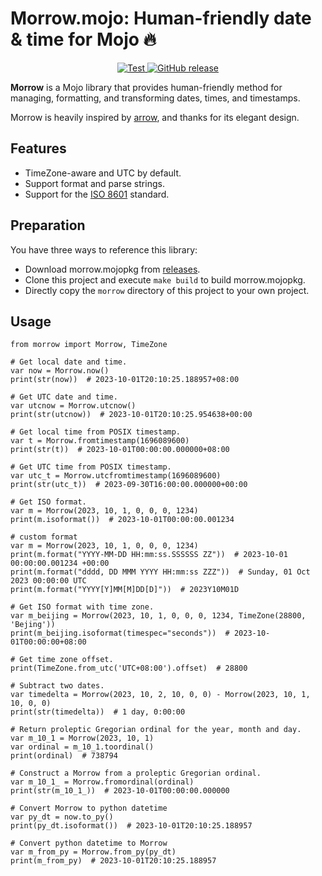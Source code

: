 # Morrow.mojo: Human-friendly date & time for Mojo 🔥

<p align="center">
  <a href="https://github.com/mojoto/morrow.mojo/actions/workflows/test.yml">
    <img src="https://github.com/mojoto/morrow.mojo/actions/workflows/test.yml/badge.svg" alt="Test" />
  </a>
  <a href="https://github.com/mojoto/morrow.mojo/releases">
    <img alt="GitHub release" src="https://img.shields.io/github/v/release/mojoto/morrow.mojo">
  </a>
</p>

**Morrow** is a Mojo library that provides human-friendly method for managing, formatting, and transforming dates, times, and timestamps.

Morrow is heavily inspired by [arrow](https://github.com/arrow-py/arrow), and thanks for its elegant design.

## Features

- TimeZone-aware and UTC by default.
- Support format and parse strings.
- Support for the [ISO 8601](https://en.wikipedia.org/wiki/ISO_8601) standard.

## Preparation

You have three ways to reference this library:

- Download morrow.mojopkg from [releases](https://github.com/mojoto/morrow.mojo/releases).
- Clone this project and execute `make build` to build morrow.mojopkg.
- Directly copy the `morrow` directory of this project to your own project.

## Usage

```mojo
from morrow import Morrow, TimeZone

# Get local date and time.
var now = Morrow.now()
print(str(now))  # 2023-10-01T20:10:25.188957+08:00

# Get UTC date and time.
var utcnow = Morrow.utcnow()
print(str(utcnow))  # 2023-10-01T20:10:25.954638+00:00

# Get local time from POSIX timestamp.
var t = Morrow.fromtimestamp(1696089600)
print(str(t))  # 2023-10-01T00:00:00.000000+08:00

# Get UTC time from POSIX timestamp.
var utc_t = Morrow.utcfromtimestamp(1696089600)
print(str(utc_t))  # 2023-09-30T16:00:00.000000+00:00

# Get ISO format.
var m = Morrow(2023, 10, 1, 0, 0, 0, 1234)
print(m.isoformat())  # 2023-10-01T00:00:00.001234

# custom format
var m = Morrow(2023, 10, 1, 0, 0, 0, 1234)
print(m.format("YYYY-MM-DD HH:mm:ss.SSSSSS ZZ"))  # 2023-10-01 00:00:00.001234 +00:00
print(m.format("dddd, DD MMM YYYY HH:mm:ss ZZZ"))  # Sunday, 01 Oct 2023 00:00:00 UTC
print(m.format("YYYY[Y]MM[M]DD[D]"))  # 2023Y10M01D

# Get ISO format with time zone.
var m_beijing = Morrow(2023, 10, 1, 0, 0, 0, 1234, TimeZone(28800, 'Bejing'))
print(m_beijing.isoformat(timespec="seconds"))  # 2023-10-01T00:00:00+08:00

# Get time zone offset.
print(TimeZone.from_utc('UTC+08:00').offset)  # 28800

# Subtract two dates.
var timedelta = Morrow(2023, 10, 2, 10, 0, 0) - Morrow(2023, 10, 1, 10, 0, 0)
print(str(timedelta))  # 1 day, 0:00:00

# Return proleptic Gregorian ordinal for the year, month and day.
var m_10_1 = Morrow(2023, 10, 1)
var ordinal = m_10_1.toordinal()
print(ordinal)  # 738794

# Construct a Morrow from a proleptic Gregorian ordinal.
var m_10_1_ = Morrow.fromordinal(ordinal)
print(str(m_10_1_))  # 2023-10-01T00:00:00.000000

# Convert Morrow to python datetime
var py_dt = now.to_py()
print(py_dt.isoformat())  # 2023-10-01T20:10:25.188957

# Convert python datetime to Morrow
var m_from_py = Morrow.from_py(py_dt)
print(m_from_py)  # 2023-10-01T20:10:25.188957

```
